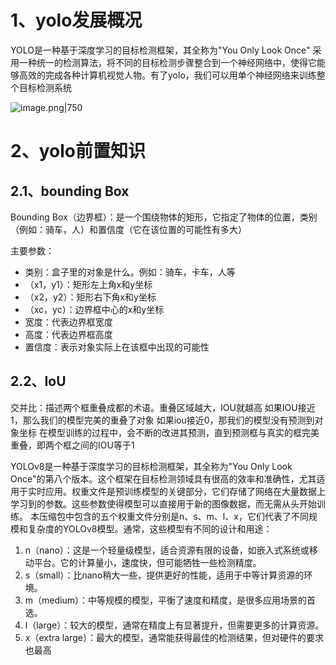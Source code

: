 
# 1、yolo发展概况
YOLO是一种基于深度学习的目标检测框架，其全称为"You Only Look Once" 采用一种统一的检测算法，将不同的目标检测步骤整合到一个神经网络中，使得它能够高效的完成各种计算机视觉人物。有了yolo，我们可以用单个神经网络来训练整个目标检测系统

![image.png|750](https://yancey-note-img.oss-cn-beijing.aliyuncs.com/20241017093022.png)


# 2、yolo前置知识

## 2.1、bounding Box

Bounding Box（边界框）：是一个围绕物体的矩形，它指定了物体的位置，类别（例如：骑车，人）和置信度（它在该位置的可能性有多大）

主要参数：
- 类别：盒子里的对象是什么。例如：骑车，卡车，人等
- （x1，y1）：矩形左上角x和y坐标
- （x2，y2）：矩形右下角x和y坐标
- （xc，yc）：边界框中心的x和y坐标
- 宽度：代表边界框宽度
- 高度：代表边界框高度
- 置信度：表示对象实际上在该框中出现的可能性


## 2.2、IoU

交并比：描述两个框重叠成都的术语。重叠区域越大，IOU就越高
如果IOU接近1，那么我们的模型完美的重叠了对象
如果iou接近0，那我们的模型没有预测到对象坐标
在模型训练的过程中，会不断的改进其预测，直到预测框与真实的框完美重叠，即两个框之间的IOU等于1


YOLOv8是一种基于深度学习的目标检测框架，其全称为"You Only Look Once"的第八个版本。这个框架在目标检测领域具有很高的效率和准确性，尤其适用于实时应用。权重文件是预训练模型的关键部分，它们存储了网络在大量数据上学习到的参数。这些参数使得模型可以直接用于新的图像数据，而无需从头开始训练。 本压缩包中包含的五个权重文件分别是n、s、m、l、x，它们代表了不同规模和复杂度的YOLOv8模型。通常，这些模型有不同的设计和用途： 
1. n（nano）：这是一个轻量级模型，适合资源有限的设备，如嵌入式系统或移动平台。它的计算量小，速度快，但可能牺牲一些检测精度。 
2. s（small）：比nano稍大一些，提供更好的性能，适用于中等计算资源的环境。 
3. m（medium）：中等规模的模型，平衡了速度和精度，是很多应用场景的首选。 
4. l（large）：较大的模型，通常在精度上有显著提升，但需要更多的计算资源。 
5. x（extra large）：最大的模型，通常能获得最佳的检测结果，但对硬件的要求也最高